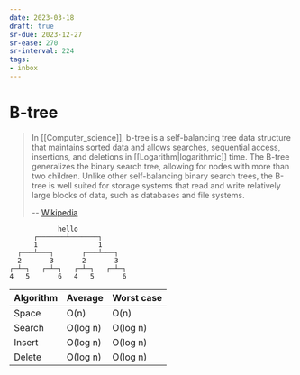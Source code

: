 ```yaml
---
date: 2023-03-18
draft: true
sr-due: 2023-12-27
sr-ease: 270
sr-interval: 224
tags:
- inbox
---
```


# B-tree

> In [[Computer_science]], b-tree is a self-balancing tree data structure that
> maintains sorted data and allows searches, sequential access, insertions, and
> deletions in [[Logarithm|logarithmic]] time. The B-tree generalizes the
> binary search tree, allowing for nodes with more than two children. Unlike
> other self-balancing binary search trees, the B-tree is well suited for
> storage systems that read and write relatively large blocks of data, such as
> databases and file systems.
>
> -- [Wikipedia](https://en.wikipedia.org/wiki/B-tree)

```
            hello
      ┌───────┴───────┐
      1               1
  ┌───┴───┐       ┌───┴───┐
  2       3       2       3
┌─┴─┐   ┌─┴─┐   ┌─┴─┐   ┌─┴─┐
4   5       6   4   5       6
```

| Algorithm | Average  | Worst case |
| --------- | -------- | ---------- |
| Space     | O(n)     | O(n)       |
| Search    | O(log n) | O(log n)   |
| Insert    | O(log n) | O(log n)   |
| Delete    | O(log n) | O(log n)   |